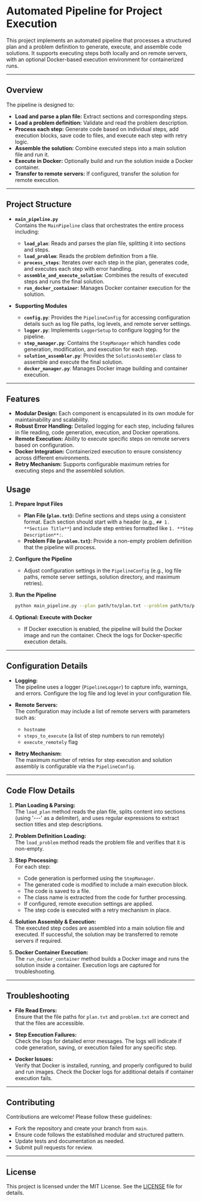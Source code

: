 # Automated Pipeline for Project Execution

This project implements an automated pipeline that processes a structured plan and a problem definition to generate, execute, and assemble code solutions. It supports executing steps both locally and on remote servers, with an optional Docker-based execution environment for containerized runs.

---

## Overview

The pipeline is designed to:
- **Load and parse a plan file:** Extract sections and corresponding steps.
- **Load a problem definition:** Validate and read the problem description.
- **Process each step:** Generate code based on individual steps, add execution blocks, save code to files, and execute each step with retry logic.
- **Assemble the solution:** Combine executed steps into a main solution file and run it.
- **Execute in Docker:** Optionally build and run the solution inside a Docker container.
- **Transfer to remote servers:** If configured, transfer the solution for remote execution.

---

## Project Structure

- **`main_pipeline.py`**  
  Contains the `MainPipeline` class that orchestrates the entire process including:
  - **`load_plan`**: Reads and parses the plan file, splitting it into sections and steps.
  - **`load_problem`**: Reads the problem definition from a file.
  - **`process_steps`**: Iterates over each step in the plan, generates code, and executes each step with error handling.
  - **`assemble_and_execute_solution`**: Combines the results of executed steps and runs the final solution.
  - **`run_docker_container`**: Manages Docker container execution for the solution.
  
- **Supporting Modules**
  - **`config.py`**: Provides the `PipelineConfig` for accessing configuration details such as log file paths, log levels, and remote server settings.
  - **`logger.py`**: Implements `LoggerSetup` to configure logging for the pipeline.
  - **`step_manager.py`**: Contains the `StepManager` which handles code generation, modification, and execution for each step.
  - **`solution_assembler.py`**: Provides the `SolutionAssembler` class to assemble and execute the final solution.
  - **`docker_manager.py`**: Manages Docker image building and container execution.

---

## Features

- **Modular Design:** Each component is encapsulated in its own module for maintainability and scalability.
- **Robust Error Handling:** Detailed logging for each step, including failures in file reading, code generation, execution, and Docker operations.
- **Remote Execution:** Ability to execute specific steps on remote servers based on configuration.
- **Docker Integration:** Containerized execution to ensure consistency across different environments.
- **Retry Mechanism:** Supports configurable maximum retries for executing steps and the assembled solution.

## Usage

1. **Prepare Input Files**
   - **Plan File (`plan.txt`):** Define sections and steps using a consistent format. Each section should start with a header (e.g., `## 1. **Section Title**`) and include step entries formatted like `1. **Step Description**:`.
   - **Problem File (`problem.txt`):** Provide a non-empty problem definition that the pipeline will process.

2. **Configure the Pipeline**
   - Adjust configuration settings in the `PipelineConfig` (e.g., log file paths, remote server settings, solution directory, and maximum retries).

3. **Run the Pipeline**
   ```bash
   python main_pipeline.py --plan path/to/plan.txt --problem path/to/problem.txt
   ```

4. **Optional: Execute with Docker**
   - If Docker execution is enabled, the pipeline will build the Docker image and run the container. Check the logs for Docker-specific execution details.

---

## Configuration Details

- **Logging:**  
  The pipeline uses a logger (`PipelineLogger`) to capture info, warnings, and errors. Configure the log file and log level in your configuration file.

- **Remote Servers:**  
  The configuration may include a list of remote servers with parameters such as:
  - `hostname`
  - `steps_to_execute` (a list of step numbers to run remotely)
  - `execute_remotely` flag

- **Retry Mechanism:**  
  The maximum number of retries for step execution and solution assembly is configurable via the `PipelineConfig`.

---

## Code Flow Details

1. **Plan Loading & Parsing:**  
   The `load_plan` method reads the plan file, splits content into sections (using '---' as a delimiter), and uses regular expressions to extract section titles and step descriptions.

2. **Problem Definition Loading:**  
   The `load_problem` method reads the problem file and verifies that it is non-empty.

3. **Step Processing:**  
   For each step:
   - Code generation is performed using the `StepManager`.
   - The generated code is modified to include a main execution block.
   - The code is saved to a file.
   - The class name is extracted from the code for further processing.
   - If configured, remote execution settings are applied.
   - The step code is executed with a retry mechanism in place.

4. **Solution Assembly & Execution:**  
   The executed step codes are assembled into a main solution file and executed. If successful, the solution may be transferred to remote servers if required.

5. **Docker Container Execution:**  
   The `run_docker_container` method builds a Docker image and runs the solution inside a container. Execution logs are captured for troubleshooting.

---

## Troubleshooting

- **File Read Errors:**  
  Ensure that the file paths for `plan.txt` and `problem.txt` are correct and that the files are accessible.

- **Step Execution Failures:**  
  Check the logs for detailed error messages. The logs will indicate if code generation, saving, or execution failed for any specific step.

- **Docker Issues:**  
  Verify that Docker is installed, running, and properly configured to build and run images. Check the Docker logs for additional details if container execution fails.

---

## Contributing

Contributions are welcome! Please follow these guidelines:
- Fork the repository and create your branch from `main`.
- Ensure code follows the established modular and structured pattern.
- Update tests and documentation as needed.
- Submit pull requests for review.

---

## License

This project is licensed under the MIT License. See the [LICENSE](LICENSE) file for details.
